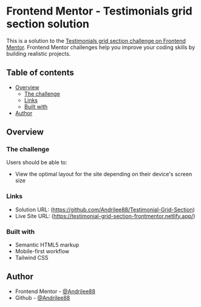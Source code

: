 # Frontend Mentor - Testimonials grid section solution

This is a solution to the [Testimonials grid section challenge on Frontend Mentor](https://www.frontendmentor.io/challenges/testimonials-grid-section-Nnw6J7Un7). Frontend Mentor challenges help you improve your coding skills by building realistic projects. 

## Table of contents

- [Overview](#overview)
  - [The challenge](#the-challenge)
  - [Links](#links)
  - [Built with](#built-with)
- [Author](#author)


## Overview

### The challenge

Users should be able to:

- View the optimal layout for the site depending on their device's screen size

### Links

- Solution URL: (https://github.com/Andrilee88/Testimonial-Grid-Section)
- Live Site URL: (https://testimonial-grid-section-frontmentor.netlify.app/)

### Built with

- Semantic HTML5 markup
- Mobile-first workflow
- Tailwind CSS

## Author

- Frontend Mentor - [@Andrilee88](https://www.frontendmentor.io/profile/Andrilee88)
- Github - [@Andrilee88](https://github.com/Andrilee88)
